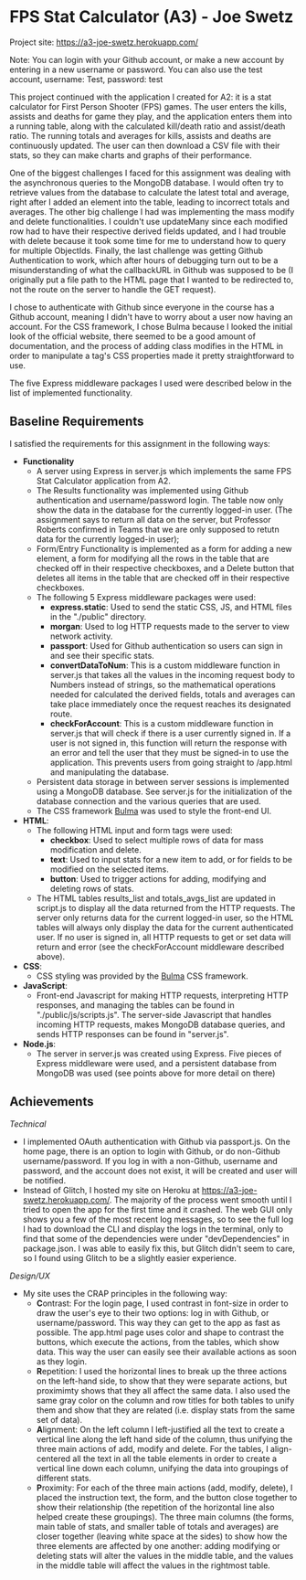 FPS Stat Calculator (A3) - Joe Swetz
===

Project site: https://a3-joe-swetz.herokuapp.com/

Note: You can login with your Github account, or make a new account by entering in
a new username or password. You can also use the test account, username: Test, 
password: test

This project continued with the application I created for A2: it is a stat calculator 
for First Person Shooter (FPS) games. The user enters the kills, assists and deaths for
game they play, and the application enters them into a running table, along with the 
calculated kill/death ratio and assist/death ratio. The running totals and averages for
kills, assists and deaths are continuously updated. The user can then download a 
CSV file with their stats, so they can make charts and graphs of their performance.

One of the biggest challenges I faced for this assignment was dealing with the 
asynchronous queries to the MongoDB database. I would often try to retrieve values from
the database to calculate the latest total and average, right after I added an element
into the table, leading to incorrect totals and averages. The other big challenge I had 
was implementing the mass modify and delete functionalities. I couldn't use updateMany 
since each modified row had to have their respective derived fields updated, and I had 
trouble with delete because it took some time for me to understand how to query for 
multiple ObjectIds. Finally, the last challenge was getting Github Authentication to work,
which after hours of debugging turn out to be a misunderstanding of what the callbackURL
in Github was supposed to be (I originally put a file path to the HTML page that I wanted 
to be redirected to, not the route on the server to handle the GET request).

I chose to authenticate with Github since everyone in the course has a Github account, 
meaning I didn't have to worry about a user now having an account. For the CSS framework, 
I chose Bulma because I looked the initial look of the official website, there seemed to 
be a good amount of documentation, and the process of adding class modifies in the HTML 
in order to manipulate a tag's CSS properties made it pretty straightforward to use.

The five Express middleware packages I used were described below in the list of 
implemented functionality.

Baseline Requirements
---
I satisfied the requirements for this assignment in the following ways:
- **Functionality**
    - A server using Express in server.js which implements the same FPS Stat
    Calculator application from A2.
    - The Results functionality was implemented using Github authentication and 
    username/password login. The table now only show the data in the database for
    the currently logged-in user. (The assignment says to return all data on the
    server, but Professor Roberts confirmed in Teams that we are only supposed to
    retutn data for the currently logged-in user);
    - Form/Entry Functionality is implemented as a form for adding a new element,
    a form for modifying all the rows in the table that are checked off in their 
    respective checkboxes, and a Delete button that deletes all items in the table
    that are checked off in their respective checkboxes.
    - The following 5 Express middleware packages were used:
        - **express.static**: Used to send the static CSS, JS, and HTML files in the
        "./public" directory.
        - **morgan**: Used to log HTTP requests made to the server to view network 
        activity.
        - **passport**: Used for Github authentication so users can sign in and see 
        their specific stats.
        - **convertDataToNum**: This is a custom middleware function in server.js 
        that takes all the values in the incoming request body to Numbers instead of
        strings, so the mathematical operations needed for calculated the derived 
        fields, totals and averages can take place immediately once the request 
        reaches its designated route.
        - **checkForAccount**: This is a custom middleware function in server.js
        that will check if there is a user currently signed in. If a user is not
        signed in, this function will return the response with an error and tell
        the user that they must be signed-in to use the application. This prevents
        users from going straight to /app.html and manipulating the database.
    - Persistent data storage in between server sessions is implemented using a 
    MongoDB database. See server.js for the initialization of the database connection
    and the various queries that are used.
    - The CSS framework [Bulma](https://bulma.io/) was used to style the front-end UI.
- **HTML**:
    - The following HTML input and form tags were used:
        - **checkbox**: Used to select multiple rows of data for mass modification and
        delete.
        - **text**: Used to input stats for a new item to add, or for fields to be 
        modified on the selected items.
        - **button**: Used to trigger actions for adding, modifying and deleting rows
        of stats.
    - The HTML tables results_list and totals_avgs_list are updated in script.js to display
    all the data returned from the HTTP requests. The server only returns data for the 
    current logged-in user, so the HTML tables will always only display the data for the
    current authenticated user. If no user is signed in, all HTTP requests to get or set
    data will return and error (see the checkForAccount middleware described above).
 - **CSS**:
    - CSS styling was provided by the [Bulma](https://bulma.io/) CSS framework.
 - **JavaScript**:
    - Front-end Javascript for making HTTP requests, interpreting HTTP responses, and 
    managing the tables can be found in "./public/js/scripts.js". The server-side 
    Javascript that handles incoming HTTP requests, makes MongoDB database queries,
    and sends HTTP responses can be found in "server.js".
 - **Node.js**:
    - The server in server.js was created using Express. Five pieces of Express 
    middleware were used, and a persistent database from MongoDB was used (see 
    points above for more detail on there)

Achievements
---
        
*Technical*
- I implemented OAuth authentication with Github via passport.js. On the home page, there is
 an option to login with Github, or do non-Github username/password. If you log in with a non-Github,
 username and password, and the account does not exist, it will be created and user will be notified.
- Instead of Glitch, I hosted my site on Heroku at https://a3-joe-swetz.herokuapp.com/. The majority
 of the process went smooth until I tried to open the app for the first time and it crashed. The web GUI
 only shows you a few of the most recent log messages, so to see the full log I had to download the CLI
 and display the logs in the terminal, only to find that some of the dependencies were under "devDependencies"
 in package.json. I was able to easily fix this, but Glitch didn't seem to care, so I found using Glitch
 to be a slightly easier experience.

*Design/UX*
- My site uses the CRAP principles in the following way:
    - **C**ontrast: For the login page, I used contrast in font-size in order to draw the user's eye to
    their two options: log in with Github, or username/password. This way they can get to the app as fast
    as possible. The app.html page uses color and shape to contrast the buttons, which execute the actions,
    from the tables, which show data. This way the user can easily see their available actions as soon as they 
    login.
    - **R**epetition: I used the horizontal lines to break up the three actions on the left-hand side, to show
    that they were separate actions, but proximimty shows that they all affect the same data. I also used the 
    same gray color on the column and row titles for both tables to unify them and show that they are related 
    (i.e. display stats from the same set of data).
    - **A**lignment: On the left column I left-justified all the text to create a vertical line along the left
    hand side of the column, thus unifying the three main actions of add, modify and delete. For the tables, I 
    align-centered all the text in all the table elements in order to create a vertical line down each column,
    unifying the data into groupings of different stats.
    - **P**roximity: For each of the three main actions (add, modify, delete), I placed the instruction text,
    the form, and the button close together to show their relationship (the repetition of the horizontal line
    also helped create these groupings). The three main columns (the forms, main table of stats, and smaller
    table of totals and averages) are closer together (leaving white space at the sides) to show how the three
    elements are affected by one another: adding modifying or deleting stats will alter the values in the middle
    table, and the values in the middle table will affect the values in the rightmost table.